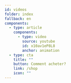 ```yaml
---
id: videos
folder: index
fallback: en
components:
  - type: article
    components:
      - type: video
        source: youtube
        id: x10av1eP8L8
        anchor: animation
  - type: cta
    title: ""
    button: Comment acheter?
    link: /shop
    icon: ""
---
```


